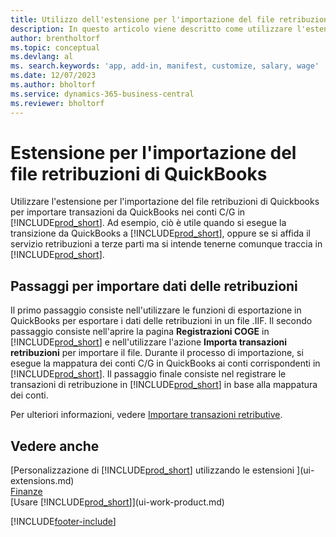 ```yaml
---
title: Utilizzo dell'estensione per l'importazione del file retribuzioni di QuickBooks | Microsoft Docs
description: In questo articolo viene descritto come utilizzare l'estensione per importare transazioni di retribuzioni e stipendi da QuickBooks.
author: brentholtorf
ms.topic: conceptual
ms.devlang: al
ms. search.keywords: 'app, add-in, manifest, customize, salary, wage'
ms.date: 12/07/2023
ms.author: bholtorf
ms.service: dynamics-365-business-central
ms.reviewer: bholtorf
---
```

# Estensione per l'importazione del file retribuzioni di QuickBooks
Utilizzare l'estensione per l'importazione del file retribuzioni di Quickbooks per importare transazioni da QuickBooks nei conti C/G in [!INCLUDE[prod_short](includes/prod_short.md)]. Ad esempio, ciò è utile quando si esegue la transizione da QuickBooks a [!INCLUDE[prod_short](includes/prod_short.md)], oppure se si affida il servizio retribuzioni a terze parti ma si intende tenerne comunque traccia in [!INCLUDE[prod_short](includes/prod_short.md)].

## Passaggi per importare dati delle retribuzioni
Il primo passaggio consiste nell'utilizzare le funzioni di esportazione in QuickBooks per esportare i dati delle retribuzioni in un file .IIF. Il secondo passaggio consiste nell'aprire la pagina **Registrazioni COGE** in [!INCLUDE[prod_short](includes/prod_short.md)] e nell'utilizzare l'azione **Importa transazioni retribuzioni** per importare il file. Durante il processo di importazione, si esegue la mappatura dei conti C/G in QuickBooks ai conti corrispondenti in [!INCLUDE[prod_short](includes/prod_short.md)]. Il passaggio finale consiste nel registrare le transazioni di retribuzione in [!INCLUDE[prod_short](includes/prod_short.md)] in base alla mappatura dei conti. 

Per ulteriori informazioni, vedere [Importare transazioni retributive](finance-how-import-payroll-transactions.md).

## Vedere anche
[Personalizzazione di [!INCLUDE[prod_short](includes/prod_short.md)] utilizzando le estensioni ](ui-extensions.md)    
[Finanze](finance.md)    
[Usare [!INCLUDE[prod_short](includes/prod_short.md)]](ui-work-product.md)


[!INCLUDE[footer-include](includes/footer-banner.md)]